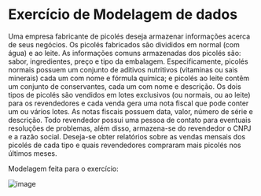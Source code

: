 # Exercício de Modelagem de dados

Uma empresa fabricante de picolés deseja armazenar informações acerca de seus negócios. Os picolés fabricados são divididos em normal (com água) e ao leite. As informações comuns armazenadas dos picolés são: sabor, ingredientes, preço e tipo da embalagem. Especificamente, picolés normais possuem um conjunto de aditivos nutritivos (vitaminas ou sais minerais) cada um com nome e fórmula química; e picolés ao leite contêm um conjunto de conservantes, cada um com nome e descrição. Os dois tipos de picolés são vendidos em lotes exclusivos (ou normais, ou ao leite) para os revendedores e cada venda gera uma nota fiscal que pode conter um ou vários lotes. As notas fiscais possuem data, valor, número de série e descrição. Todo revendedor possui uma pessoa de contato para eventuais resoluções de problemas, além disso, armazena-se do revendedor o CNPJ e a razão social. Deseja-se obter relatórios sobre as vendas mensais dos picolés de cada tipo e quais revendedores compraram mais picolés nos últimos meses.

Modelagem feita para o exercício:

![image](https://user-images.githubusercontent.com/84107069/121609748-e8e9b680-ca2a-11eb-8242-ca822d18c5af.png)
